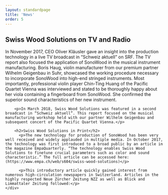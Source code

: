 ```yaml
---
layout: standardpage
title: 'News'
order: 5
---
```

<div class="full-width">
    <div class="wrap">
        <h2>Swiss Wood Solutions on TV and Radio</h2>
        <p>In November 2017, CEO Oliver Kläusler gave an insight into the production technology in a live TV broadcast in “Schweiz aktuell” on SRF. The TV report also focused the application of SonoWood in the musical instrument manufacturing. Boris Haug, violin manufacturer from our premium partner Wilhelm Geigenbau in Suhr, showcased the working procedure necessary to incorporate SonoWood into high-end stringed instruments. Most importantly, professional violin player Chin-Ting Huang of the Pacific Quartet Vienna was interviewed and stated to be thoroughly happy about her viola containing a fingerboard from SonoWood. She confirmed the superior sound characteristics of her new instrument.</p>

        <p>In March 2018, Swiss Wood Solutions was featured in a second broadcast in “Schweiz aktuell”. This report focused on the musical manufacturing workshop held with our partner Wilhelm Geigenbau and subsequent concert of the Pacific Quartet Vienna.</p>

        <h2>Swiss Wood Solutions in Print</h2>
          <p>The new technology for production of SonoWood has been very well received and widely applauded in multiple media. In October 2017, the technology was first introduced to a broad public by an article in the magazine EmpaQuarterly. “The technology enables Swiss Wood Solutions to finetune crucial parameters such as color and sound characteristic.” The full article can be accessed here: (https://www.empa.ch/web/s604/swiss-wood-solutions)</p>

          <p>This introductory article quickly gained interest from numerous high-circulation newspapers in Switzerland. Articles in the highly respected Neue Zürcher Zeitung NZZ as well as Blick and Limmattaler Zeitung followed:</p>
    </div>
</div>
